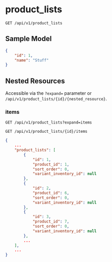 product_lists
=============

```shell
GET /api/v1/product_lists
```

Sample Model
------------

```json
{
	"id": 1,
	"name": "Stuff"
}
```

Nested Resources
----------------

Accessible via the `?expand=` parameter or `/api/v1/product_lists/{id}/{nested_resource}`.

### items

```shell
GET /api/v1/product_lists?expand=items
```

```shell
GET /api/v1/product_lists/{id}/items
```

```json
{
	...
	"product_lists": [
		{
			"id": 1,
			"product_id": 1,
			"sort_order": 0,
			"variant_inventory_id": null
		},
		{
			"id": 2,
			"product_id": 6,
			"sort_order": 0,
			"variant_inventory_id": null
		},
		{
			"id": 3,
			"product_id": 7,
			"sort_order": 0,
			"variant_inventory_id": null
		},
		...
	],
	...
}
```